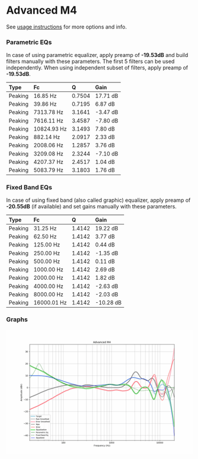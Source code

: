 # Advanced M4
See [usage instructions](https://github.com/jaakkopasanen/AutoEq#usage) for more options and info.

### Parametric EQs
In case of using parametric equalizer, apply preamp of **-19.53dB** and build filters manually
with these parameters. The first 5 filters can be used independently.
When using independent subset of filters, apply preamp of **-19.53dB**.

| Type    | Fc          |      Q | Gain     |
|:--------|:------------|:-------|:---------|
| Peaking | 16.85 Hz    | 0.7504 | 17.71 dB |
| Peaking | 39.86 Hz    | 0.7195 | 6.87 dB  |
| Peaking | 7313.78 Hz  | 3.1641 | -3.47 dB |
| Peaking | 7616.11 Hz  | 3.4587 | -7.80 dB |
| Peaking | 10824.93 Hz | 3.1493 | 7.80 dB  |
| Peaking | 882.14 Hz   | 2.0917 | 2.33 dB  |
| Peaking | 2008.06 Hz  | 1.2857 | 3.76 dB  |
| Peaking | 3209.08 Hz  | 2.3244 | -7.10 dB |
| Peaking | 4207.37 Hz  | 2.4517 | 1.04 dB  |
| Peaking | 5083.79 Hz  | 3.1803 | 1.76 dB  |

### Fixed Band EQs
In case of using fixed band (also called graphic) equalizer, apply preamp of **-20.55dB**
(if available) and set gains manually with these parameters.

| Type    | Fc          |      Q | Gain      |
|:--------|:------------|:-------|:----------|
| Peaking | 31.25 Hz    | 1.4142 | 19.22 dB  |
| Peaking | 62.50 Hz    | 1.4142 | 3.77 dB   |
| Peaking | 125.00 Hz   | 1.4142 | 0.44 dB   |
| Peaking | 250.00 Hz   | 1.4142 | -1.35 dB  |
| Peaking | 500.00 Hz   | 1.4142 | 0.11 dB   |
| Peaking | 1000.00 Hz  | 1.4142 | 2.69 dB   |
| Peaking | 2000.00 Hz  | 1.4142 | 1.82 dB   |
| Peaking | 4000.00 Hz  | 1.4142 | -2.63 dB  |
| Peaking | 8000.00 Hz  | 1.4142 | -2.03 dB  |
| Peaking | 16000.01 Hz | 1.4142 | -10.28 dB |

### Graphs
![](./Advanced%20M4.png)